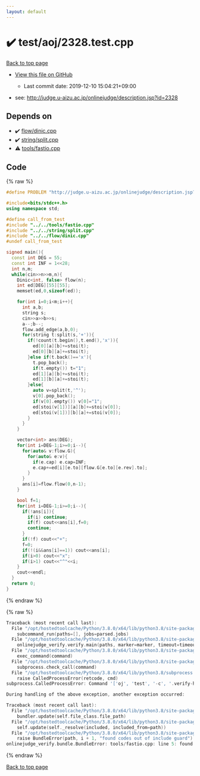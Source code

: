 ```yaml
---
layout: default
---
```


<!-- mathjax config similar to math.stackexchange -->
<script type="text/javascript" async
  src="https://cdnjs.cloudflare.com/ajax/libs/mathjax/2.7.5/MathJax.js?config=TeX-MML-AM_CHTML">
</script>
<script type="text/x-mathjax-config">
  MathJax.Hub.Config({
    TeX: { equationNumbers: { autoNumber: "AMS" }},
    tex2jax: {
      inlineMath: [ ['$','$'] ],
      processEscapes: true
    },
    "HTML-CSS": { matchFontHeight: false },
    displayAlign: "left",
    displayIndent: "2em"
  });
</script>

<script type="text/javascript" src="https://cdnjs.cloudflare.com/ajax/libs/jquery/3.4.1/jquery.min.js"></script>
<script src="https://cdn.jsdelivr.net/npm/jquery-balloon-js@1.1.2/jquery.balloon.min.js" integrity="sha256-ZEYs9VrgAeNuPvs15E39OsyOJaIkXEEt10fzxJ20+2I=" crossorigin="anonymous"></script>
<script type="text/javascript" src="../../../assets/js/copy-button.js"></script>
<link rel="stylesheet" href="../../../assets/css/copy-button.css" />


# :heavy_check_mark: test/aoj/2328.test.cpp

<a href="../../../index.html">Back to top page</a>

* <a href="{{ site.github.repository_url }}/blob/master/test/aoj/2328.test.cpp">View this file on GitHub</a>
    - Last commit date: 2019-12-10 15:04:21+09:00


* see: <a href="http://judge.u-aizu.ac.jp/onlinejudge/description.jsp?id=2328">http://judge.u-aizu.ac.jp/onlinejudge/description.jsp?id=2328</a>


## Depends on

* :heavy_check_mark: <a href="../../../library/flow/dinic.cpp.html">flow/dinic.cpp</a>
* :heavy_check_mark: <a href="../../../library/string/split.cpp.html">string/split.cpp</a>
* :warning: <a href="../../../library/tools/fastio.cpp.html">tools/fastio.cpp</a>


## Code

<a id="unbundled"></a>
{% raw %}
```cpp
#define PROBLEM "http://judge.u-aizu.ac.jp/onlinejudge/description.jsp?id=2328"

#include<bits/stdc++.h>
using namespace std;

#define call_from_test
#include "../../tools/fastio.cpp"
#include "../../string/split.cpp"
#include "../../flow/dinic.cpp"
#undef call_from_test

signed main(){
  const int DEG = 55;
  const int INF = 1<<28;
  int n,m;
  while(cin>>n>>m,n){
    Dinic<int, false> flow(n);
    int ed[DEG][55][55];
    memset(ed,0,sizeof(ed));

    for(int i=0;i<m;i++){
      int a,b;
      string s;
      cin>>a>>b>>s;
      a--;b--;
      flow.add_edge(a,b,0);
      for(string t:split(s,'+')){
        if(!count(t.begin(),t.end(),'x')){
          ed[0][a][b]+=stoi(t);
          ed[0][b][a]+=stoi(t);
        }else if(t.back()=='x'){
          t.pop_back();
          if(t.empty()) t="1";
          ed[1][a][b]+=stoi(t);
          ed[1][b][a]+=stoi(t);
        }else{
          auto v=split(t,'^');
          v[0].pop_back();
          if(v[0].empty()) v[0]="1";
          ed[stoi(v[1])][a][b]+=stoi(v[0]);
          ed[stoi(v[1])][b][a]+=stoi(v[0]);
        }
      }
    }

    vector<int> ans(DEG);
    for(int i=DEG-1;i>=0;i--){
      for(auto& v:flow.G){
        for(auto& e:v){
          if(e.cap) e.cap=INF;
          e.cap+=ed[i][e.to][flow.G[e.to][e.rev].to];
        }
      }
      ans[i]=flow.flow(0,n-1);
    }

    bool f=1;
    for(int i=DEG-1;i>=0;i--){
      if(!ans[i]){
        if(i) continue;
        if(f) cout<<ans[i],f=0;
        continue;
      }
      if(!f) cout<<"+";
      f=0;
      if(!(i&&ans[i]==1)) cout<<ans[i];
      if(i>0) cout<<"x";
      if(i>1) cout<<"^"<<i;
    }
    cout<<endl;
  }
  return 0;
}

```
{% endraw %}

<a id="bundled"></a>
{% raw %}
```cpp
Traceback (most recent call last):
  File "/opt/hostedtoolcache/Python/3.8.0/x64/lib/python3.8/site-packages/onlinejudge_verify/main.py", line 169, in main
    subcommand_run(paths=[], jobs=parsed.jobs)
  File "/opt/hostedtoolcache/Python/3.8.0/x64/lib/python3.8/site-packages/onlinejudge_verify/main.py", line 66, in subcommand_run
    onlinejudge_verify.verify.main(paths, marker=marker, timeout=timeout, jobs=jobs)
  File "/opt/hostedtoolcache/Python/3.8.0/x64/lib/python3.8/site-packages/onlinejudge_verify/verify.py", line 88, in main
    exec_command(command)
  File "/opt/hostedtoolcache/Python/3.8.0/x64/lib/python3.8/site-packages/onlinejudge_verify/verify.py", line 26, in exec_command
    subprocess.check_call(command)
  File "/opt/hostedtoolcache/Python/3.8.0/x64/lib/python3.8/subprocess.py", line 364, in check_call
    raise CalledProcessError(retcode, cmd)
subprocess.CalledProcessError: Command '['oj', 'test', '-c', '.verify-helper/cache/73173ca12efecaabc50e0858435d10fb/a.out', '-d', '.verify-helper/cache/73173ca12efecaabc50e0858435d10fb/test', '--tle', '60', '--judge-command', '.verify-helper/cache/73173ca12efecaabc50e0858435d10fb/checker.out', '-j', '2']' returned non-zero exit status 1.

During handling of the above exception, another exception occurred:

Traceback (most recent call last):
  File "/opt/hostedtoolcache/Python/3.8.0/x64/lib/python3.8/site-packages/onlinejudge_verify/docs.py", line 328, in write_contents
    bundler.update(self.file_class.file_path)
  File "/opt/hostedtoolcache/Python/3.8.0/x64/lib/python3.8/site-packages/onlinejudge_verify/bundle.py", line 154, in update
    self.update(self._resolve(included, included_from=path))
  File "/opt/hostedtoolcache/Python/3.8.0/x64/lib/python3.8/site-packages/onlinejudge_verify/bundle.py", line 123, in update
    raise BundleError(path, i + 1, "found codes out of include guard")
onlinejudge_verify.bundle.BundleError: tools/fastio.cpp: line 5: found codes out of include guard

```
{% endraw %}

<a href="../../../index.html">Back to top page</a>

